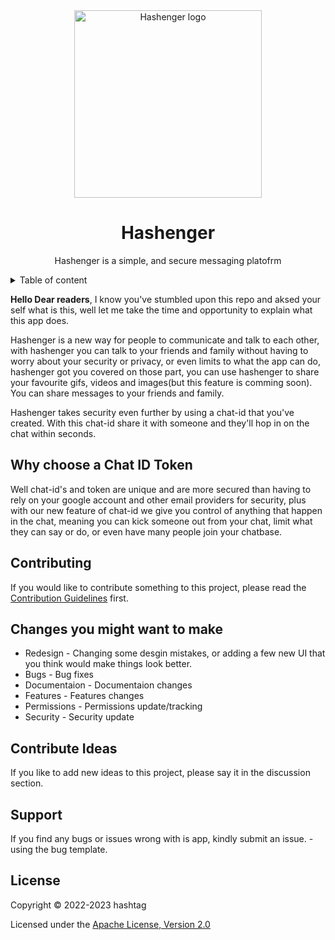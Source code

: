 <div align="center">

<!-- Logo goes here -->

<img src="https://user-images.githubusercontent.com/68476321/202520875-199c6cb6-a996-475b-9489-7e1ee3360994.png" alt="Hashenger logo" width="300px" />
</div>

<div align="center">

# Hashenger

</div>

<div align="center">

Hashenger is a simple, and secure messaging platofrm

</div>

<!-- details -->

<details>
  <summary>Table of content</summary>
  <ol>
  <li>
  
   [Documentaion](#breif-intro)

  </li>
    <li>
  
   [Why Choose an ID](#question)

  </li>
  <li>

[Contributing](#contribute)

</li>
<li>

[Changes you might want to make](#contribute)

</li>
<li>

[Share your ideas](#ideas)

</li>
<li>

[Support](#support)

</li>
<li>

[License](#license)

  </li>
  </ol>
</details>

<div id="breif-intro">

**Hello Dear readers**, I know you've stumbled upon this repo and aksed your self what is this, well let me take the time and opportunity to explain what this app does.

</div>

<div id="intro-part2">

Hashenger is a new way for people to communicate and talk to each other, with hashenger you can talk to your friends and family without having to worry about your security or privacy, or even limits to what the app can do, hashenger got you covered on those part, you can use hashenger to share your favourite gifs, videos and images(but this feature is comming soon). You can share messages to your friends and family.

</div>

<div id="intro-part2">

Hashenger takes security even further by using a chat-id that you've created. With this chat-id share it with someone and they'll hop in on the chat within seconds.

</div>

<div id="question">

## Why choose a Chat ID Token

Well chat-id's and token are unique and are more secured than having to rely on  your google account and other email providers for security, plus with our new feature of chat-id we give you control of anything that happen in the chat, meaning you can kick someone out from your chat, limit what they can say or do, or even have many people join your chatbase.

</div>

<div id="contribute">

## Contributing

If you would like to contribute something to this project, please read the [Contribution Guidelines](https://github.com/creative-tutorials/hashenger/blob/master/CONTRIBUTING.md) first.

## Changes you might want to make

- Redesign - Changing some desgin mistakes, or adding a few new UI that you think would make things look better.
- Bugs - Bug fixes
- Documentaion - Documentaion changes
- Features - Features changes
- Permissions - Permissions update/tracking
- Security - Security update
</div>

<div id="ideas">

## Contribute Ideas

If you like to add new ideas to this project, please say it in the discussion section.

</div>

<div id="support">

## Support

If you find any bugs or issues wrong with is app, kindly submit an issue. - using the bug template.

</div>

<div id="license">

## License

Copyright &copy; 2022-2023 hashtag

Licensed under the [Apache License, Version 2.0](LICENSE)

</div>
